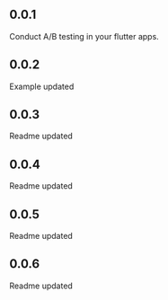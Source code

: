 ## 0.0.1

Conduct A/B testing in your flutter apps.

## 0.0.2
Example updated

## 0.0.3
Readme updated

## 0.0.4
Readme updated

## 0.0.5
Readme updated

## 0.0.6
Readme updated